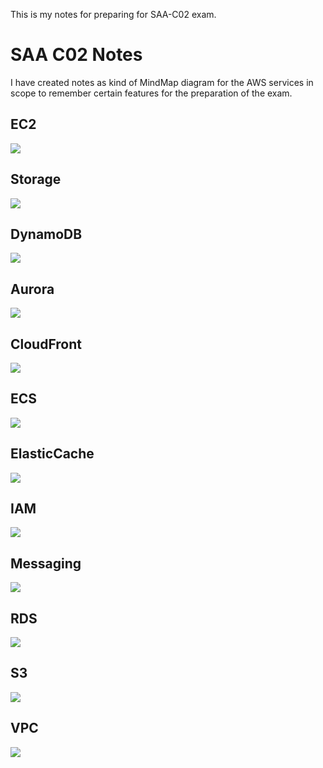 This is my notes for preparing for SAA-C02 exam.
# SAA C02 Notes

I have created notes as kind of MindMap diagram for the AWS services in scope to remember certain features for the preparation of the exam.

## EC2
![](ec2.png)

## Storage
![](storage.png)

## DynamoDB
![](dynamodb.png)

## Aurora
![](aurora.png)

## CloudFront
![](cloudfront.png)

## ECS
![](containerization.png)

## ElasticCache
![](elasticcache.png)

## IAM
![](iam.png)

## Messaging
![](messaging.png)

## RDS
![](rds.png)

## S3
![](s3.png)

## VPC
![](vpc.png)
